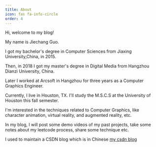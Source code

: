 ```yaml
---
title: About
icon: fas fa-info-circle
order: 4
---
```


Hi, welcome to my blog!

My name is Jiechang Guo. 

I got my bachelor's degree in Computer Sciences from Jiaxing University,China, in 2015.

Then, in 2018 I got my master's degree in Digital Media from Hangzhou Dianzi University, China.

Later I worked at Arcsoft in Hangzhou for three years as a Computer Graphics Engineer.

Currently, I live in Houston, TX. I'll study the M.S.C.S at the University of Houston this fall semester.

I'm interested in the techniques related to Computer Graphics, like character animation, virtual reality, and augmented reality, etc.

In my blog, I will post some demo videos of my past projects, take some notes about my leetcode process, share some technique etc.

I used to maintain a CSDN blog which is in Chinese [my csdn blog](https://blog.csdn.net/u011310341)
